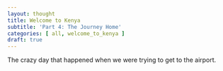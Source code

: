 ```yaml
---
layout: thought
title: Welcome to Kenya
subtitle: 'Part 4: The Journey Home'
categories: [ all, welcome_to_kenya ]
draft: true
---
```


The crazy day that happened when we were trying to get to the airport.
